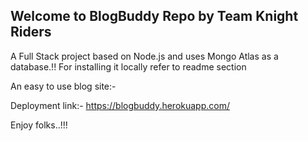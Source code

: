 ## Welcome to BlogBuddy Repo by Team Knight Riders

A Full Stack project based on Node.js and uses Mongo Atlas as a database.!!
For installing it locally refer to readme section

An easy to use blog site:-

Deployment link:- https://blogbuddy.herokuapp.com/


 Enjoy folks..!!!
 
